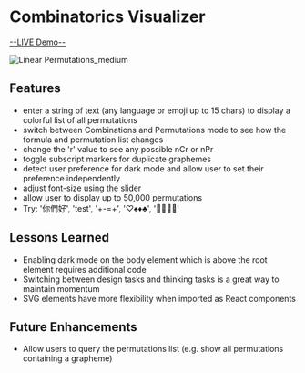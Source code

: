# Combinatorics Visualizer

[--LIVE Demo--](https://rennacarver.github.io/Combinatorics-Visualizer/)

![Linear Permutations_medium](https://github.com/user-attachments/assets/eee1e92c-8824-4836-8ad0-2653aee079cd)

## Features

- enter a string of text (any language or emoji up to 15 chars) to display a colorful list of all permutations
- switch between Combinations and Permutations mode to see how the formula and permutation list changes
- change the 'r' value to see any possible nCr or nPr
- toggle subscript markers for duplicate graphemes
- detect user preference for dark mode and allow user to set their preference independently
- adjust font-size using the slider
- allow user to display up to 50,000 permutations
- Try: '你們好', 'test', '+-=+', '♡♠♦♣', '🪻🌾🌷🌻'

## Lessons Learned

- Enabling dark mode on the body element which is above the root element requires additional code
- Switching between design tasks and thinking tasks is a great way to maintain momentum
- SVG elements have more flexibility when imported as React components

## Future Enhancements

- Allow users to query the permutations list (e.g. show all permutations containing a grapheme)
